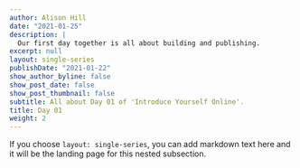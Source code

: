 ```yaml
---
author: Alison Hill
date: "2021-01-25"
description: |
  Our first day together is all about building and publishing.
excerpt: null
layout: single-series
publishDate: "2021-01-22"
show_author_byline: false
show_post_date: false
show_post_thumbnail: false
subtitle: All about Day 01 of 'Introduce Yourself Online'.
title: Day 01
weight: 2
---
```


If you choose `layout: single-series`, you can add markdown text here and it will be the landing page for this nested subsection.